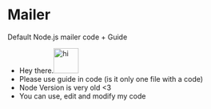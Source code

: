# Mailer
Default Node.js mailer code + Guide
- Hey there.<img src="https://c.tenor.com/nebZyl8oN7IAAAAi/wave-hello.gif" alt="hi" style="width:50px;height:50px;">
- Please use guide in code (is it only one file with a code)
- Node Version is very old <3
- You can use, edit and modify my code
